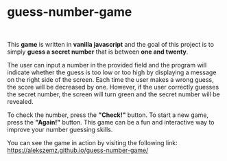 # guess-number-game
<br/>
<p>This <strong>game</strong> is written in <strong>vanilla javascript</strong> and the goal of this project is to simply <strong>guess a secret number</strong> that is between <strong>one and twenty</strong>.</p>
<p>The user can input a number in the provided field and the program will indicate whether the guess is too low or too high by displaying a message on the right side of the screen. Each time the user makes a wrong guess, the score will be decreased by one. However, if the user correctly guesses the secret number, the screen will turn green and the secret number will be revealed.</p>
<p>To check the number, press the <strong>"Check!"</strong> button. To start a new game, press the <strong>"Again!"</strong> button. This game can be a fun and interactive way to improve your number guessing skills.</p>
<p>You can see the game in action by visiting the following link: <a href="https://alekszemz.github.io/guess-number-game/">https://alekszemz.github.io/guess-number-game/</a></p>
